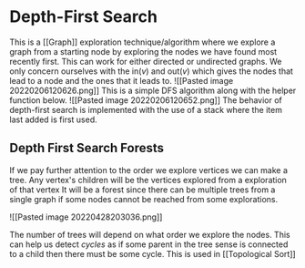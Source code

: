 # Depth-First Search
This is a [[Graph]] exploration technique/algorithm where we explore a graph from a starting node by exploring the nodes we have found most recently first. This can work for either directed or undirected graphs. We only concern ourselves with the $\textrm{in}(v)$ and $\textrm{out}(v)$ which gives the nodes that lead to a node and the ones that it leads to.
![[Pasted image 20220206120626.png]]
This is a simple DFS algorithm along with the helper function below.
![[Pasted image 20220206120652.png]]
The behavior of depth-first search is implemented with the use of a stack where the item last added is first used.

## Depth First Search Forests
If we pay further attention to the order we explore vertices we can make a tree. Any vertex's children will be the vertices explored from a exploration of that vertex It will be a forest since there can be multiple trees from a single graph if some nodes cannot be reached from some explorations.

![[Pasted image 20220428203036.png]]

The number of trees will depend on what order we explore the nodes. This can help us detect *cycles* as if some parent in the tree sense is connected to a child then there must be some cycle. This is used in [[Topological Sort]]